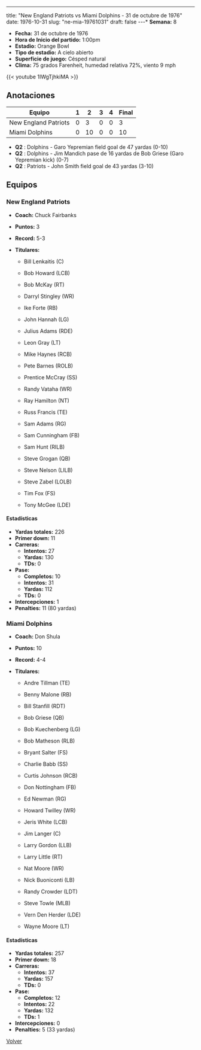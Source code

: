 ---
title: "New England Patriots vs Miami Dolphins - 31 de octubre de 1976"
date: 1976-10-31
slug: "ne-mia-19761031"
draft: false
---* **Semana:** 8
* **Fecha:** 31 de octubre de 1976
* **Hora de Inicio del partido:** 1:00pm
* **Estadio:** Orange Bowl
* **Tipo de estadio:** A cielo abierto
* **Superficie de juego:** Césped natural
* **Clima:** 75 grados Farenheit, humedad relativa 72%, viento 9 mph

{{< youtube 1IWgTjhkiMA >}}


## Anotaciones
| Equipo | 1 | 2 | 3 | 4 | Final |
|--------|---|---|---|---|-------|
| New England Patriots  | 0 | 3 | 0 | 0  | 3 |
| Miami Dolphins  | 0 | 10 | 0 | 0  | 10 |
* **Q2** : Dolphins - Garo Yepremian field goal de 47 yardas (0-10)
* **Q2** : Dolphins - Jim Mandich pase de 16 yardas de Bob Griese (Garo Yepremian kick) (0-7)
* **Q2** : Patriots - John Smith field goal de 43 yardas (3-10)


## Equipos


### New England Patriots
* **Coach:** Chuck Fairbanks
* **Puntos:** 3
* **Record:** 5-3
* **Titulares:** 

  * Bill Lenkaitis (C) 

  * Bob Howard (LCB) 

  * Bob McKay (RT) 

  * Darryl Stingley (WR) 

  * Ike Forte (RB) 

  * John Hannah (LG) 

  * Julius Adams (RDE) 

  * Leon Gray (LT) 

  * Mike Haynes (RCB) 

  * Pete Barnes (ROLB) 

  * Prentice McCray (SS) 

  * Randy Vataha (WR) 

  * Ray Hamilton (NT) 

  * Russ Francis (TE) 

  * Sam Adams (RG) 

  * Sam Cunningham (FB) 

  * Sam Hunt (RILB) 

  * Steve Grogan (QB) 

  * Steve Nelson (LILB) 

  * Steve Zabel (LOLB) 

  * Tim Fox (FS) 

  * Tony McGee (LDE) 

#### Estadísticas
* **Yardas totales:** 226
* **Primer down:** 11
* **Carreras:**
  * **Intentos:** 27
  * **Yardas:** 130
  * **TDs:** 0
* **Pase:**
  * **Completos:** 10
  * **Intentos:** 31
  * **Yardas:** 112
  * **TDs:** 0
* **Intercepciones:** 1
* **Penalties:** 11 (80 yardas)

### Miami Dolphins
* **Coach:** Don Shula
* **Puntos:** 10
* **Record:** 4-4
* **Titulares:** 

  * Andre Tillman (TE) 

  * Benny Malone (RB) 

  * Bill Stanfill (RDT) 

  * Bob Griese (QB) 

  * Bob Kuechenberg (LG) 

  * Bob Matheson (RLB) 

  * Bryant Salter (FS) 

  * Charlie Babb (SS) 

  * Curtis Johnson (RCB) 

  * Don Nottingham (FB) 

  * Ed Newman (RG) 

  * Howard Twilley (WR) 

  * Jeris White (LCB) 

  * Jim Langer (C) 

  * Larry Gordon (LLB) 

  * Larry Little (RT) 

  * Nat Moore (WR) 

  * Nick Buoniconti (LB) 

  * Randy Crowder (LDT) 

  * Steve Towle (MLB) 

  * Vern Den Herder (LDE) 

  * Wayne Moore (LT) 

#### Estadísticas
* **Yardas totales:** 257
* **Primer down:** 18
* **Carreras:**
  * **Intentos:** 37
  * **Yardas:** 157
  * **TDs:** 0
* **Pase:**
  * **Completos:** 12
  * **Intentos:** 22
  * **Yardas:** 132
  * **TDs:** 1
* **Intercepciones:** 0
* **Penalties:** 5 (33 yardas)


[Volver](/historia/1976)
